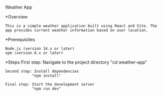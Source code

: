 Weather App

\*Overview

    This is a simple weather application built using React and Vite. The app provides current weather information based on user location.

\*Prerequisites

    Node.js (version 14.x or later)
    npm (version 6.x or later)

\*Steps
First step: Navigate to the project directory
"cd weather-app"

    Second step: Install dependencies
                "npm install"

    Final step: Start the development server
                "npm run dev"
